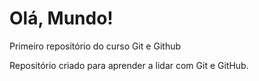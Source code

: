 # Olá, Mundo!
 Primeiro repositório do curso Git e Github

 Repositório criado para aprender a lidar com Git e GitHub.
